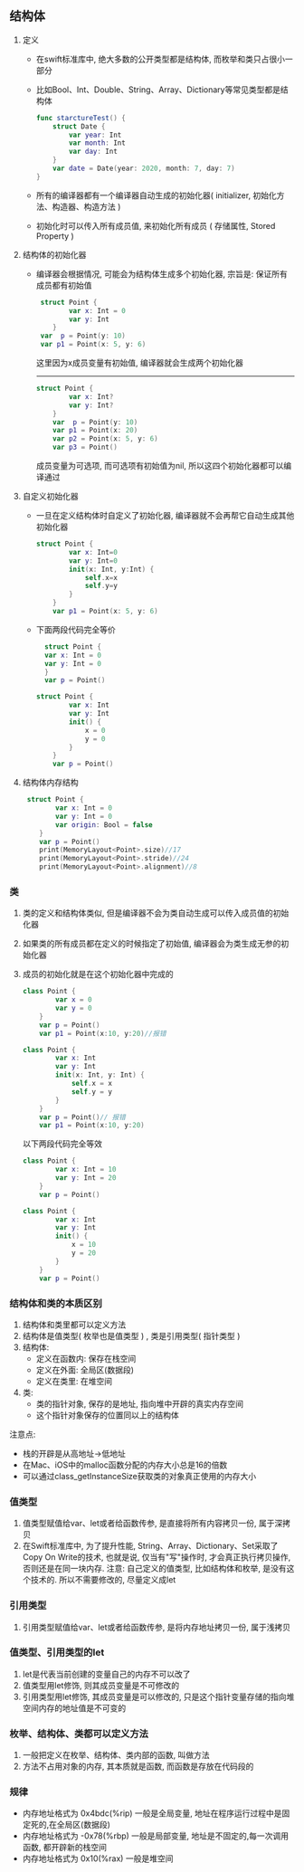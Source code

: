 ## 结构体

1. 定义

   - 在swift标准库中, 绝大多数的公开类型都是结构体, 而枚举和类只占很小一部分

   - 比如Bool、Int、Double、String、Array、Dictionary等常见类型都是结构体

     ```swift
     func starctureTest() {
         struct Date {
             var year: Int
             var month: Int
             var day: Int
         }
         var date = Date(year: 2020, month: 7, day: 7)
     }
     ```

   - 所有的编译器都有一个编译器自动生成的初始化器( initializer, 初始化方法、构造器、构造方法 ) 

   - 初始化时可以传入所有成员值, 来初始化所有成员 ( 存储属性, Stored Property )

2. 结构体的初始化器

   - 编译器会根据情况, 可能会为结构体生成多个初始化器, 宗旨是: 保证所有成员都有初始值

     ```swift
      struct Point {
             var x: Int = 0
             var y: Int
         }
      var  p = Point(y: 10)
      var p1 = Point(x: 5, y: 6)
     ```

     这里因为x成员变量有初始值, 编译器就会生成两个初始化器

     ---

     ```swift
     struct Point {
             var x: Int?
             var y: Int?
         }
         var  p = Point(y: 10)
         var p1 = Point(x: 20)
         var p2 = Point(x: 5, y: 6)
         var p3 = Point()
     ```

     成员变量为可选项, 而可选项有初始值为nil, 所以这四个初始化器都可以编译通过

3. 自定义初始化器

   - 一旦在定义结构体时自定义了初始化器, 编译器就不会再帮它自动生成其他初始化器

     ```swift
     struct Point {
             var x: Int=0
             var y: Int=0
             init(x: Int, y:Int) {
                 self.x=x
                 self.y=y
             }
         }
         var p1 = Point(x: 5, y: 6)
     ```

   - 下面两段代码完全等价

     ```swift
       struct Point {
       var x: Int = 0
       var y: Int = 0
       }
       var p = Point()
     ```

     ```swift
     struct Point {
             var x: Int
             var y: Int
             init() {
                 x = 0
                 y = 0
             }
         }
         var p = Point()
     ```

4. 结构体内存结构

   ```swift
    struct Point {
           var x: Int = 0
           var y: Int = 0
           var origin: Bool = false
       }
       var p = Point()
       print(MemoryLayout<Point>.size)//17
       print(MemoryLayout<Point>.stride)//24
       print(MemoryLayout<Point>.alignment)//8
   ```


### 类

1. 类的定义和结构体类似, 但是编译器不会为类自动生成可以传入成员值的初始化器

2. 如果类的所有成员都在定义的时候指定了初始值, 编译器会为类生成无参的初始化器

3. 成员的初始化就是在这个初始化器中完成的

   ```swift
   class Point {
           var x = 0
           var y = 0
       }
       var p = Point()
       var p1 = Point(x:10, y:20)//报错
   ```

   ```swift
   class Point {
           var x: Int
           var y: Int
           init(x: Int, y: Int) {
               self.x = x
               self.y = y
           }
       }
       var p = Point()// 报错
       var p1 = Point(x:10, y:20)
   ```

   以下两段代码完全等效

   ```swift
   class Point {
           var x: Int = 10
           var y: Int = 20
       }
       var p = Point()
   ```

   ```swift
   class Point {
           var x: Int
           var y: Int
           init() {
               x = 10
               y = 20
           }
       }
       var p = Point()
   ```

### 结构体和类的本质区别

1. 结构体和类里都可以定义方法
2. 结构体是值类型( 枚举也是值类型 ) , 类是引用类型( 指针类型 )
3. 结构体:
   - 定义在函数内: 保存在栈空间
   - 定义在外面: 全局区(数据段)
   - 定义在类里: 在堆空间
4. 类:
   - 类的指针对象, 保存的是地址, 指向堆中开辟的真实内存空间
   - 这个指针对象保存的位置同以上的结构体

注意点:

-  栈的开辟是从高地址->低地址
- 在Mac、iOS中的malloc函数分配的内存大小总是16的倍数
- 可以通过class_getInstanceSize获取类的对象真正使用的内存大小



### 值类型

1. 值类型赋值给var、let或者给函数传参, 是直接将所有内容拷贝一份, 属于深拷贝
2. 在Swift标准库中, 为了提升性能, String、Array、Dictionary、Set采取了Copy On Write的技术, 也就是说, 仅当有"写"操作时, 才会真正执行拷贝操作, 否则还是在同一块内存. 注意: 自己定义的值类型, 比如结构体和枚举, 是没有这个技术的. 所以不需要修改的, 尽量定义成let

### 引用类型

1. 引用类型赋值给var、let或者给函数传参, 是将内存地址拷贝一份, 属于浅拷贝

### 值类型、引用类型的let

1. let是代表当前创建的变量自己的内存不可以改了
2. 值类型用let修饰, 则其成员变量是不可修改的
3. 引用类型用let修饰, 其成员变量是可以修改的, 只是这个指针变量存储的指向堆空间内存的地址值是不可变的

### 枚举、结构体、类都可以定义方法

1. 一般把定义在枚举、结构体、类内部的函数, 叫做方法
2. 方法不占用对象的内存, 其本质就是函数, 而函数是存放在代码段的

### 规律

- 内存地址格式为 0x4bdc(%rip)   一般是全局变量, 地址在程序运行过程中是固定死的,在全局区(数据段)
- 内存地址格式为 -0x78(%rbp)   一般是局部变量, 地址是不固定的,每一次调用函数, 都开辟新的栈空间
- 内存地址格式为 0x10(%rax)   一般是堆空间
